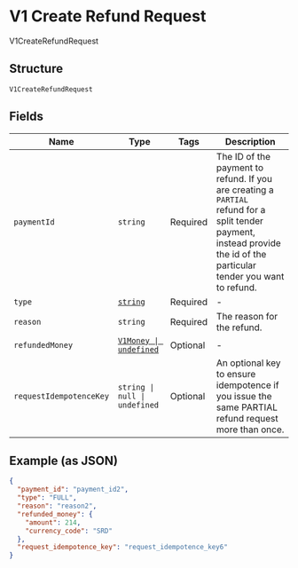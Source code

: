 
# V1 Create Refund Request

V1CreateRefundRequest

## Structure

`V1CreateRefundRequest`

## Fields

| Name | Type | Tags | Description |
|  --- | --- | --- | --- |
| `paymentId` | `string` | Required | The ID of the payment to refund. If you are creating a `PARTIAL`<br/>refund for a split tender payment, instead provide the id of the<br/>particular tender you want to refund. |
| `type` | [`string`](../models/v1-create-refund-request-type.md) | Required | - |
| `reason` | `string` | Required | The reason for the refund. |
| `refundedMoney` | [`V1Money \| undefined`](../models/v1-money.md) | Optional | - |
| `requestIdempotenceKey` | `string \| null \| undefined` | Optional | An optional key to ensure idempotence if you issue the same PARTIAL refund request more than once. |

## Example (as JSON)

```json
{
  "payment_id": "payment_id2",
  "type": "FULL",
  "reason": "reason2",
  "refunded_money": {
    "amount": 214,
    "currency_code": "SRD"
  },
  "request_idempotence_key": "request_idempotence_key6"
}
```

